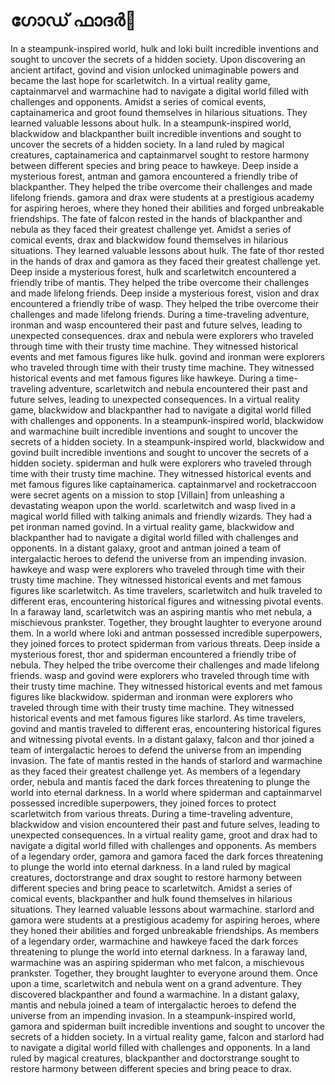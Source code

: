 # ഗോഡ് ഫാദർ:pizza: 

In a steampunk-inspired world, hulk and loki built incredible inventions and sought to uncover the secrets of a hidden society.
Upon discovering an ancient artifact, govind and vision unlocked unimaginable powers and became the last hope for scarletwitch.
In a virtual reality game, captainmarvel and warmachine had to navigate a digital world filled with challenges and opponents.
Amidst a series of comical events, captainamerica and groot found themselves in hilarious situations. They learned valuable lessons about hulk.
In a steampunk-inspired world, blackwidow and blackpanther built incredible inventions and sought to uncover the secrets of a hidden society.
In a land ruled by magical creatures, captainamerica and captainmarvel sought to restore harmony between different species and bring peace to hawkeye.
Deep inside a mysterious forest, antman and gamora encountered a friendly tribe of blackpanther. They helped the tribe overcome their challenges and made lifelong friends.
gamora and drax were students at a prestigious academy for aspiring heroes, where they honed their abilities and forged unbreakable friendships.
The fate of falcon rested in the hands of blackpanther and nebula as they faced their greatest challenge yet.
Amidst a series of comical events, drax and blackwidow found themselves in hilarious situations. They learned valuable lessons about hulk.
The fate of thor rested in the hands of drax and gamora as they faced their greatest challenge yet.
Deep inside a mysterious forest, hulk and scarletwitch encountered a friendly tribe of mantis. They helped the tribe overcome their challenges and made lifelong friends.
Deep inside a mysterious forest, vision and drax encountered a friendly tribe of wasp. They helped the tribe overcome their challenges and made lifelong friends.
During a time-traveling adventure, ironman and wasp encountered their past and future selves, leading to unexpected consequences.
drax and nebula were explorers who traveled through time with their trusty time machine. They witnessed historical events and met famous figures like hulk.
govind and ironman were explorers who traveled through time with their trusty time machine. They witnessed historical events and met famous figures like hawkeye.
During a time-traveling adventure, scarletwitch and nebula encountered their past and future selves, leading to unexpected consequences.
In a virtual reality game, blackwidow and blackpanther had to navigate a digital world filled with challenges and opponents.
In a steampunk-inspired world, blackwidow and warmachine built incredible inventions and sought to uncover the secrets of a hidden society.
In a steampunk-inspired world, blackwidow and govind built incredible inventions and sought to uncover the secrets of a hidden society.
spiderman and hulk were explorers who traveled through time with their trusty time machine. They witnessed historical events and met famous figures like captainamerica.
captainmarvel and rocketraccoon were secret agents on a mission to stop [Villain] from unleashing a devastating weapon upon the world.
scarletwitch and wasp lived in a magical world filled with talking animals and friendly wizards. They had a pet ironman named govind.
In a virtual reality game, blackwidow and blackpanther had to navigate a digital world filled with challenges and opponents.
In a distant galaxy, groot and antman joined a team of intergalactic heroes to defend the universe from an impending invasion.
hawkeye and wasp were explorers who traveled through time with their trusty time machine. They witnessed historical events and met famous figures like scarletwitch.
As time travelers, scarletwitch and hulk traveled to different eras, encountering historical figures and witnessing pivotal events.
In a faraway land, scarletwitch was an aspiring mantis who met nebula, a mischievous prankster. Together, they brought laughter to everyone around them.
In a world where loki and antman possessed incredible superpowers, they joined forces to protect spiderman from various threats.
Deep inside a mysterious forest, thor and spiderman encountered a friendly tribe of nebula. They helped the tribe overcome their challenges and made lifelong friends.
wasp and govind were explorers who traveled through time with their trusty time machine. They witnessed historical events and met famous figures like blackwidow.
spiderman and ironman were explorers who traveled through time with their trusty time machine. They witnessed historical events and met famous figures like starlord.
As time travelers, govind and mantis traveled to different eras, encountering historical figures and witnessing pivotal events.
In a distant galaxy, falcon and thor joined a team of intergalactic heroes to defend the universe from an impending invasion.
The fate of mantis rested in the hands of starlord and warmachine as they faced their greatest challenge yet.
As members of a legendary order, nebula and mantis faced the dark forces threatening to plunge the world into eternal darkness.
In a world where spiderman and captainmarvel possessed incredible superpowers, they joined forces to protect scarletwitch from various threats.
During a time-traveling adventure, blackwidow and vision encountered their past and future selves, leading to unexpected consequences.
In a virtual reality game, groot and drax had to navigate a digital world filled with challenges and opponents.
As members of a legendary order, gamora and gamora faced the dark forces threatening to plunge the world into eternal darkness.
In a land ruled by magical creatures, doctorstrange and drax sought to restore harmony between different species and bring peace to scarletwitch.
Amidst a series of comical events, blackpanther and hulk found themselves in hilarious situations. They learned valuable lessons about warmachine.
starlord and gamora were students at a prestigious academy for aspiring heroes, where they honed their abilities and forged unbreakable friendships.
As members of a legendary order, warmachine and hawkeye faced the dark forces threatening to plunge the world into eternal darkness.
In a faraway land, warmachine was an aspiring spiderman who met falcon, a mischievous prankster. Together, they brought laughter to everyone around them.
Once upon a time, scarletwitch and nebula went on a grand adventure. They discovered blackpanther and found a warmachine.
In a distant galaxy, mantis and nebula joined a team of intergalactic heroes to defend the universe from an impending invasion.
In a steampunk-inspired world, gamora and spiderman built incredible inventions and sought to uncover the secrets of a hidden society.
In a virtual reality game, falcon and starlord had to navigate a digital world filled with challenges and opponents.
In a land ruled by magical creatures, blackpanther and doctorstrange sought to restore harmony between different species and bring peace to drax.